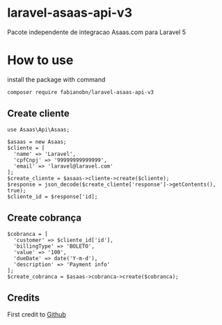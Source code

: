 # laravel-asaas-api-v3
Pacote independente de integracao Asaas.com para Laravel 5

# How to use

install the package with command
```
composer require fabianobn/laravel-asaas-api-v3
```

## Create cliente

``` 
use Asaas\Api\Asaas;

$asaas = new Asaas;
$cliente = [
  'name' => 'Laravel',
  'cpfCnpj' => '99999999999999',
  'email' => 'laravel@laravel.com'
];
$create_cliente = $asaas->cliente->create($cliente);
$response = json_decode($create_cliente['response']->getContents(), true);
$cliente_id = $response['id];
```

## Create cobrança

```
$cobranca = [
  'customer' => $cliente_id['id'],
  'billingType' => 'BOLETO',
  'value' => '100',
  'dueDate' => date('Y-m-d'),
  'description' => 'Payment info'
];
$create_cobranca = $asaas->cobranca->create($cobranca);
```

## Credits
First credit to [Github](https://github.com/rafaelxavierborges/laravel-asaas-api-v3)
